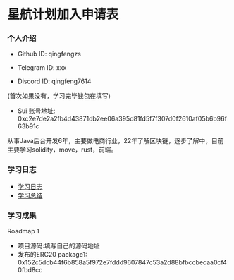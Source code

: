 # 星航计划加入申请表

### 个人介绍

* Github ID: qingfengzs

* Telegram ID: xxx

* Discord ID: qingfeng7614

(首次如果没有，学习完毕钱包在填写)
* Sui 账号地址: 0xc2e7de2a2fb4d43871db2ee06a395d81fd5f7f307d0f2610af05b6b96f63b91c

从事Java后台开发6年，主要做电商行业，22年了解区块链，逐步了解中，目前主要学习solidity，move，rust，前端。

### 学习日志

- [学习日志](journal.md)
- [学习总结](summary.md)

### 学习成果

Roadmap  1  
- 项目源码:填写自己的源码地址
- 发布的ERC20
package1: 0x152c5dcb44f6b858a5f972e7fddd9607847c53a2d88bfbccbecaa0cf40fbd8cc


